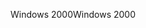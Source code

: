 <span data-ttu-id="fb775-101">Windows 2000</span><span class="sxs-lookup"><span data-stu-id="fb775-101">Windows 2000</span></span>